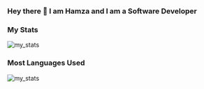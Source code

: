 ### Hey there 👋 I am Hamza and I am a Software Developer

<!--
**HamzaAnwar1998/HamzaAnwar1998** is a ✨ _special_ ✨ repository because its `README.md` (this file) appears on your GitHub profile.

Here are some ideas to get you started:

- 🔭 I’m currently working on ...
- 🌱 I’m currently learning ...
- 👯 I’m looking to collaborate on ...
- 🤔 I’m looking for help with ...
- 💬 Ask me about ...
- 📫 How to reach me: ...
- 😄 Pronouns: ...
- ⚡ Fun fact: ...
-->


### My Stats
<img src="https://github-readme-stats.vercel.app/api?username=HamzaAnwar1998&count_private=true&layout=compact&theme=tokyonight" alt="my_stats"/>

### Most Languages Used
<img src="https://github-readme-stats.vercel.app/api/top-langs/?username=HamzaAnwar1998&layout=compact&theme=tokyonight" alt="my_stats"/>
